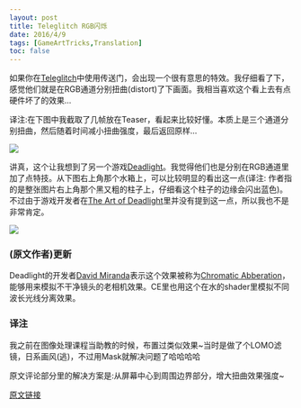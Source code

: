 ```yaml
---
layout: post
title: Teleglitch RGB闪烁
date: 2016/4/9
tags: [GameArtTricks,Translation]
toc: false
---
```


如果你在[Teleglitch](http://teleglitch.com/)中使用传送门，会出现一个很有意思的特效。我仔细看了下，感觉他们就是在RGB通道分别扭曲(distort)了下画面。我相当喜欢这个看上去有点硬件坏了的效果...

<!--more-->

译注:在下图中我截取了几帧放在Teaser，看起来比较好懂。本质上是三个通道分别扭曲，然后随着时间减小扭曲强度，最后返回原样...

![](https://data.simonschreibt.de/gat003/teleglitch_rgb.gif)

讲真，这个让我想到了另一个游戏[Deadlight](http://www.deadlightgame.com/)。我觉得他们也是分别在RGB通道里加了点特技。从下图右上角那个水箱上，可以比较明显的看出这一点(译注: 作者指的是整张图片右上角那个黑又粗的柱子上，仔细看这个柱子的边缘会闪出蓝色)。不过由于游戏开发者在[The Art of Deadlight](http://www.youtube.com/watch?v=b0Huw18GsUY)里并没有提到这一点，所以我也不是非常肯定。

![](https://data.simonschreibt.de/gat003/deadlight_rgb.gif)

### (原文作者)更新

Deadlight的开发者[David Miranda](http://cmonteroart.blogspot.de/)表示这个效果被称为[Chromatic Abberation](http://en.wikipedia.org/wiki/Chromatic_aberration)，能够用来模拟不干净镜头的老相机效果。CE里也用这个在水的shader里模拟不同波长光线分离效果。

### 译注

我之前在图像处理课程当助教的时候，布置过类似效果~当时是做了个LOMO滤镜，日系画风(逃)，不过用Mask就解决问题了哈哈哈哈

原文评论部分里的解决方案是:从屏幕中心到周围边界部分，增大扭曲效果强度~

[原文链接](http://simonschreibt.de/gat/teleglitch-rgb-flickering)